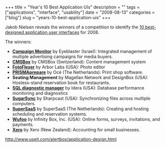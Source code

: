 +++
title = "Year's 10 Best Application UIs"
description = ""
tags = ["applications", "interface", "usability"]
date = "2008-08-13"
categories = ["blog"]
slug = "years-10-best-application-uis"
+++



  <p class="dek">Jakob Nielsen reveals the winners of a competition to identify the <a href="http://www.useit.com/alertbox/application-design.html">10 best-designed application user interfaces</a> for 2008.</p>
<p>The winners:</p>
<ul>
<li><strong><a href="http://www.eyeblaster.com/products/campaign_monitor.asp">Campaign Monitor</a></strong> by Eyeblaster (Israel): Integrated management of multiple advertising campaigns for media buyers.</li>
<li><strong><a href="http://cmsbox.com/">CMSBox</a></strong> by CMSBox (Switzerland): Content management system</li>
<li><strong><a href="http://fotoflexer.com/">FotoFlexer</a></strong> by Arbor Labs (USA): Photo editor</li>
<li><strong><a href="http://www.oce.com/en/Software/prismaprepare/default.htm">PRISMAprepare</a></strong> by Océ (The Netherlands): Print shop software.</li>
<li><strong>Seating Management</strong> by Magellan Network and DesignBox (USA): Hostess-stand reservation book for restaurants.</li>
<li><strong><a href="http://www.idera.com/Products/SQLdm/Default.aspx">SQL diagnostic manager</a></strong> by Idera (USA): Database performance monitoring and diagnostics</li>
<li><strong><a href="http://sugarsync.com/">SugarSync</a></strong> by Sharpcast (USA): Synchronizing files across multiple computers.</li>
<li><strong><a href="http://www.supersaas.com/">SuperSaaS</a></strong> by SuperSaaS (The Netherlands): Creating and hosting scheduling and reservation systems.</li>
<li><strong><a href="http://wufoo.com/">Wufoo</a></strong> by Infinity Box, Inc. (USA): Online forms, surveys, invitations, and payments.</li>
<li><strong><a href="http://www.xero.com/">Xero</a></strong> by Xero (New Zealand): Accounting for small businesses.</li>
</ul>
    
  <a href="http://www.useit.com/alertbox/application-design.html">http://www.useit.com/alertbox/application-design.html</a>
